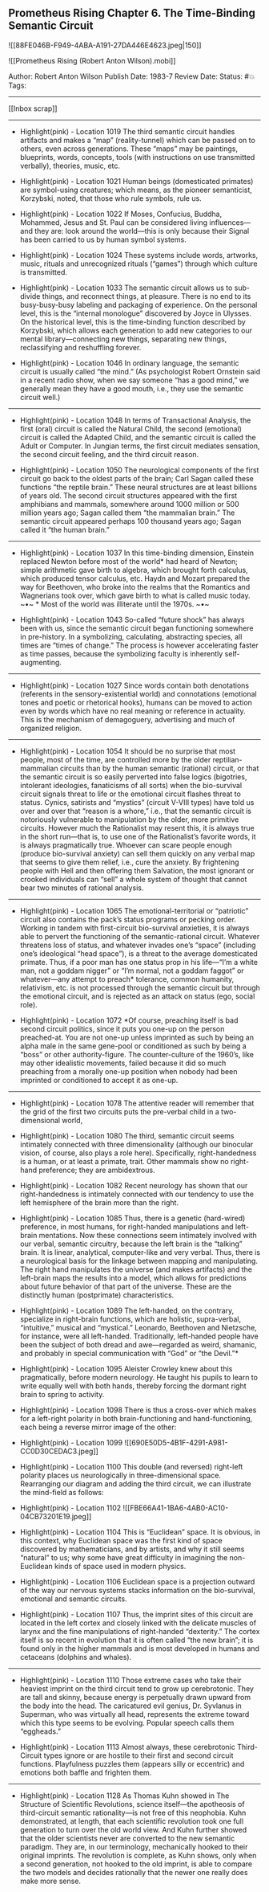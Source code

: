 ## Prometheus Rising Chapter 6. The Time-Binding Semantic Circuit

![[88FE046B-F949-4ABA-A191-27DA446E4623.jpeg|150]]

![[Prometheus Rising (Robert Anton Wilson).mobi]]

Author: Robert Anton Wilson
Publish Date: 1983-7
Review Date: 
Status: #💥
Tags:

___

[[Inbox scrap]]

___

- Highlight(pink) - Location 1019
The third semantic circuit handles artifacts and makes a “map” (reality-tunnel) which can be passed on to others, even across generations. These “maps” may be paintings, blueprints, words, concepts, tools (with instructions on use transmitted verbally), theories, music, etc.

- Highlight(pink) - Location 1021
Human beings (domesticated primates) are symbol-using creatures; which means, as the pioneer semanticist, Korzybski, noted, that those who rule symbols, rule us.

- Highlight(pink) - Location 1022
If Moses, Confucius, Buddha, Mohammed, Jesus and St. Paul can be considered living influences—and they are: look around the world—this is only because their Signal has been carried to us by human symbol systems.

- Highlight(pink) - Location 1024
These systems include words, artworks, music, rituals and unrecognized rituals (“games”) through which culture is transmitted.

- Highlight(pink) - Location 1033
The semantic circuit allows us to sub-divide things, and reconnect things, at pleasure. There is no end to its busy-busy-busy labeling and packaging of experience. On the personal level, this is the “internal monologue” discovered by Joyce in Ulysses. On the historical level, this is the time-binding function described by Korzybski, which allows each generation to add new categories to our mental library—connecting new things, separating new things, reclassifying and reshuffling forever.

- Highlight(pink) - Location 1046
In ordinary language, the semantic circuit is usually called “the mind.” (As psychologist Robert Ornstein said in a recent radio show, when we say someone “has a good mind,” we generally mean they have a good mouth, i.e., they use the semantic circuit well.)

___

- Highlight(pink) - Location 1048
In terms of Transactional Analysis, the first (oral) circuit is called the Natural Child, the second (emotional) circuit is called the Adapted Child, and the semantic circuit is called the Adult or Computer. In Jungian terms, the first circuit mediates sensation, the second circuit feeling, and the third circuit reason.

- Highlight(pink) - Location 1050
The neurological components of the first circuit go back to the oldest parts of the brain; Carl Sagan called these functions “the reptile brain.” These neural structures are at least billions of years old. The second circuit structures appeared with the first amphibians and mammals, somewhere around 1000 million or 500 million years ago; Sagan called them “the mammalian brain.” The semantic circuit appeared perhaps 100 thousand years ago; Sagan called it “the human brain.”

___

- Highlight(pink) - Location 1037
In this time-binding dimension, Einstein replaced Newton before most of the world* had heard of Newton; simple arithmetic gave birth to algebra, which brought forth calculus, which produced tensor calculus, etc. Haydn and Mozart prepared the way for Beethoven, who broke into the realms that the Romantics and Wagnerians took over, which gave birth to what is called music today. ~•~ * Most of the world was illiterate until the 1970s. ~•~

- Highlight(pink) - Location 1043
So-called “future shock” has always been with us, since the semantic circuit began functioning somewhere in pre-history. In a symbolizing, calculating, abstracting species, all times are “times of change.” The process is however accelerating faster as time passes, because the symbolizing faculty is inherently self-augmenting.

___

- Highlight(pink) - Location 1027
Since words contain both denotations (referents in the sensory-existential world) and connotations (emotional tones and poetic or rhetorical hooks), humans can be moved to action even by words which have no real meaning or reference in actuality. This is the mechanism of demagoguery, advertising and much of organized religion.

___

- Highlight(pink) - Location 1054
It should be no surprise that most people, most of the time, are controlled more by the older reptilian-mammalian circuits than by the human semantic (rational) circuit, or that the semantic circuit is so easily perverted into false logics (bigotries, intolerant ideologies, fanaticisms of all sorts) when the bio-survival circuit signals threat to life or the emotional circuit flashes threat to status. Cynics, satirists and “mystics” (circuit V-VIII types) have told us over and over that “reason is a whore,” i.e., that the semantic circuit is notoriously vulnerable to manipulation by the older, more primitive circuits. However much the Rationalist may resent this, it is always true in the short run—that is, to use one of the Rationalist’s favorite words, it is always pragmatically true. Whoever can scare people enough (produce bio-survival anxiety) can sell them quickly on any verbal map that seems to give them relief, i.e., cure the anxiety. By frightening people with Hell and then offering them Salvation, the most ignorant or crooked individuals can “sell” a whole system of thought that cannot bear two minutes of rational analysis.

___

- Highlight(pink) - Location 1065
The emotional-territorial or “patriotic” circuit also contains the pack’s status programs or pecking order. Working in tandem with first-circuit bio-survival anxieties, it is always able to pervert the functioning of the semantic-rational circuit. Whatever threatens loss of status, and whatever invades one’s “space” (including one’s ideological “head space”), is a threat to the average domesticated primate. Thus, if a poor man has one status prop in his life—“I’m a white man, not a goddam nigger” or “I’m normal, not a goddam faggot” or whatever—any attempt to preach* tolerance, common humanity, relativism, etc. is not processed through the semantic circuit but through the emotional circuit, and is rejected as an attack on status (ego, social role).

- Highlight(pink) - Location 1072
*Of course, preaching itself is bad second circuit politics, since it puts you one-up on the person preached-at. You are not one-up unless imprinted as such by being an alpha male in the same gene-pool or conditioned as such by being a “boss” or other authority-figure. The counter-culture of the 1960’s, like may other idealistic movements, failed because it did so much preaching from a morally one-up position when nobody had been imprinted or conditioned to accept it as one-up.

___

- Highlight(pink) - Location 1078
The attentive reader will remember that the grid of the first two circuits puts the pre-verbal child in a two-dimensional world,

- Highlight(pink) - Location 1080
The third, semantic circuit seems intimately connected with three dimensionality (although our binocular vision, of course, also plays a role here). Specifically, right-handedness is a human, or at least a primate, trait. Other mammals show no right-hand preference; they are ambidextrous.

- Highlight(pink) - Location 1082
Recent neurology has shown that our right-handedness is intimately connected with our tendency to use the left hemisphere of the brain more than the right.

- Highlight(pink) - Location 1085
Thus, there is a genetic (hard-wired) preference, in most humans, for right-handed manipulations and left-brain mentations. Now these connections seem intimately involved with our verbal, semantic circuitry, because the left brain is the “talking” brain. It is linear, analytical, computer-like and very verbal. Thus, there is a neurological basis for the linkage between mapping and manipulating. The right hand manipulates the universe (and makes artifacts) and the left-brain maps the results into a model, which allows for predictions about future behavior of that part of the universe. These are the distinctly human (postprimate) characteristics.

- Highlight(pink) - Location 1089
The left-handed, on the contrary, specialize in right-brain functions, which are holistic, supra-verbal, “intuitive,” musical and “mystical.” Leonardo, Beethoven and Nietzsche, for instance, were all left-handed. Traditionally, left-handed people have been the subject of both dread and awe—regarded as weird, shamanic, and probably in special communication with “God” or “the Devil.”*

- Highlight(pink) - Location 1095
Aleister Crowley knew about this pragmatically, before modern neurology. He taught his pupils to learn to write equally well with both hands, thereby forcing the dormant right brain to spring to activity.

- Highlight(pink) - Location 1098
There is thus a cross-over which makes for a left-right polarity in both brain-functioning and hand-functioning, each being a reverse mirror image of the other:

- Highlight(pink) - Location 1099
![[690E50D5-4B1F-4291-A981-CC0D30CEDAC3.jpeg]]

- Highlight(pink) - Location 1100
This double (and reversed) right-left polarity places us neurologically in three-dimensional space. Rearranging our diagram and adding the third circuit, we can illustrate the mind-field as follows:

- Highlight(pink) - Location 1102
![[FBE66A41-1BA6-4AB0-AC10-04CB73201E19.jpeg]]

- Highlight(pink) - Location 1104
This is “Euclidean” space. It is obvious, in this context, why Euclidean space was the first kind of space discovered by mathematicians, and by artists, and why it still seems “natural” to us; why some have great difficulty in imagining the non-Euclidean kinds of space used in modern physics.

- Highlight(pink) - Location 1106
Euclidean space is a projection outward of the way our nervous systems stacks information on the bio-survival, emotional and semantic circuits.

- Highlight(pink) - Location 1107
Thus, the imprint sites of this circuit are located in the left cortex and closely linked with the delicate muscles of larynx and the fine manipulations of right-handed “dexterity.” The cortex itself is so recent in evolution that it is often called “the new brain”; it is found only in the higher mammals and is most developed in humans and cetaceans (dolphins and whales).

___

- Highlight(pink) - Location 1110
Those extreme cases who take their heaviest imprint on the third circuit tend to grow up cerebrotonic. They are tall and skinny, because energy is perpetually drawn upward from the body into the head. The caricatured evil genius, Dr. Syvlanus in Superman, who was virtually all head, represents the extreme toward which this type seems to be evolving. Popular speech calls them “eggheads.”

- Highlight(pink) - Location 1113
Almost always, these cerebrotonic Third-Circuit types ignore or are hostile to their first and second circuit functions. Playfulness puzzles them (appears silly or eccentric) and emotions both baffle and frighten them.

___

- Highlight(pink) - Location 1128
As Thomas Kuhn showed in The Structure of Scientific Revolutions, science itself—the apotheosis of third-circuit semantic rationality—is not free of this neophobia. Kuhn demonstrated, at length, that each scientific revolution took one full generation to turn over the old world view. And Kuhn further showed that the older scientists never are converted to the new semantic paradigm. They are, in our terminology, mechanically hooked to their original imprints. The revolution is complete, as Kuhn shows, only when a second generation, not hooked to the old imprint, is able to compare the two models and decides rationally that the newer one really does make more sense.





